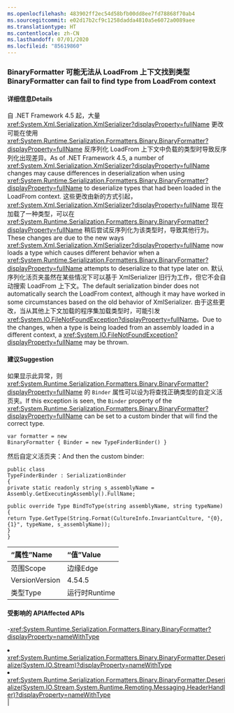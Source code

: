 ```yaml
---
ms.openlocfilehash: 483902ff2ec54d58bfb00dd8ee7fd78868f70ab4
ms.sourcegitcommit: e02d17b2cf9c1258dadda4810a5e6072a0089aee
ms.translationtype: HT
ms.contentlocale: zh-CN
ms.lasthandoff: 07/01/2020
ms.locfileid: "85619860"
---
```

### <a name="binaryformatter-can-fail-to-find-type-from-loadfrom-context"></a><span data-ttu-id="59bbf-101">BinaryFormatter 可能无法从 LoadFrom 上下文找到类型</span><span class="sxs-lookup"><span data-stu-id="59bbf-101">BinaryFormatter can fail to find type from LoadFrom context</span></span>

#### <a name="details"></a><span data-ttu-id="59bbf-102">详细信息</span><span class="sxs-lookup"><span data-stu-id="59bbf-102">Details</span></span>

<span data-ttu-id="59bbf-103">自 .NET Framework 4.5 起，大量 <xref:System.Xml.Serialization.XmlSerializer?displayProperty=fullName> 更改可能在使用 <xref:System.Runtime.Serialization.Formatters.Binary.BinaryFormatter?displayProperty=fullName> 反序列化 LoadFrom 上下文中负载的类型时导致反序列化出现差异。</span><span class="sxs-lookup"><span data-stu-id="59bbf-103">As of .NET Framework 4.5, a number of <xref:System.Xml.Serialization.XmlSerializer?displayProperty=fullName> changes may cause differences in deserialization when using <xref:System.Runtime.Serialization.Formatters.Binary.BinaryFormatter?displayProperty=fullName> to deserialize types that had been loaded in the LoadFrom context.</span></span> <span data-ttu-id="59bbf-104">这些更改由新的方式引起，<xref:System.Xml.Serialization.XmlSerializer?displayProperty=fullName> 现在加载了一种类型，可以在 <xref:System.Runtime.Serialization.Formatters.Binary.BinaryFormatter?displayProperty=fullName> 稍后尝试反序列化为该类型时，导致其他行为。</span><span class="sxs-lookup"><span data-stu-id="59bbf-104">These changes are due to the new ways <xref:System.Xml.Serialization.XmlSerializer?displayProperty=fullName> now loads a type which causes different behavior when a <xref:System.Runtime.Serialization.Formatters.Binary.BinaryFormatter?displayProperty=fullName> attempts to deserialize to that type later on.</span></span> <span data-ttu-id="59bbf-105">默认序列化活页夹虽然在某些情况下可以基于 XmlSerializer 旧行为工作，但它不会自动搜索 LoadFrom 上下文。</span><span class="sxs-lookup"><span data-stu-id="59bbf-105">The default serialization binder does not automatically search the LoadFrom context, although it may have worked in some circumstances based on the old behavior of XmlSerializer.</span></span> <span data-ttu-id="59bbf-106">由于这些更改，当从其他上下文加载的程序集加载类型时，可能引发 <xref:System.IO.FileNotFoundException?displayProperty=fullName>。</span><span class="sxs-lookup"><span data-stu-id="59bbf-106">Due to the changes, when a type is being loaded from an assembly loaded in a different context, a <xref:System.IO.FileNotFoundException?displayProperty=fullName> may be thrown.</span></span>

#### <a name="suggestion"></a><span data-ttu-id="59bbf-107">建议</span><span class="sxs-lookup"><span data-stu-id="59bbf-107">Suggestion</span></span>

<span data-ttu-id="59bbf-108">如果显示此异常，则 <xref:System.Runtime.Serialization.Formatters.Binary.BinaryFormatter?displayProperty=fullName> 的 <code>Binder</code> 属性可以设为将查找正确类型的自定义活页夹。</span><span class="sxs-lookup"><span data-stu-id="59bbf-108">If this exception is seen, the <code>Binder</code> property of the <xref:System.Runtime.Serialization.Formatters.Binary.BinaryFormatter?displayProperty=fullName> can be set to a custom binder that will find the correct type.</span></span><pre><code class="lang-csharp">var formatter = new BinaryFormatter { Binder = new TypeFinderBinder() }&#13;&#10;</code></pre><span data-ttu-id="59bbf-109">然后自定义活页夹：</span><span class="sxs-lookup"><span data-stu-id="59bbf-109">And then the custom binder:</span></span><pre><code class="lang-csharp">public class TypeFinderBinder : SerializationBinder&#13;&#10;{&#13;&#10;private static readonly string s_assemblyName = Assembly.GetExecutingAssembly().FullName;&#13;&#10;&#13;&#10;public override Type BindToType(string assemblyName, string typeName)&#13;&#10;{&#13;&#10;return Type.GetType(String.Format(CultureInfo.InvariantCulture, &quot;{0}, {1}&quot;, typeName, s_assemblyName));&#13;&#10;}&#13;&#10;}&#13;&#10;</code></pre>

| <span data-ttu-id="59bbf-110">“属性”</span><span class="sxs-lookup"><span data-stu-id="59bbf-110">Name</span></span>    | <span data-ttu-id="59bbf-111">“值”</span><span class="sxs-lookup"><span data-stu-id="59bbf-111">Value</span></span>       |
|:--------|:------------|
| <span data-ttu-id="59bbf-112">范围</span><span class="sxs-lookup"><span data-stu-id="59bbf-112">Scope</span></span>   |<span data-ttu-id="59bbf-113">边缘</span><span class="sxs-lookup"><span data-stu-id="59bbf-113">Edge</span></span>|
|<span data-ttu-id="59bbf-114">Version</span><span class="sxs-lookup"><span data-stu-id="59bbf-114">Version</span></span>|<span data-ttu-id="59bbf-115">4.5</span><span class="sxs-lookup"><span data-stu-id="59bbf-115">4.5</span></span>|
|<span data-ttu-id="59bbf-116">类型</span><span class="sxs-lookup"><span data-stu-id="59bbf-116">Type</span></span>|<span data-ttu-id="59bbf-117">运行时</span><span class="sxs-lookup"><span data-stu-id="59bbf-117">Runtime</span></span>

#### <a name="affected-apis"></a><span data-ttu-id="59bbf-118">受影响的 API</span><span class="sxs-lookup"><span data-stu-id="59bbf-118">Affected APIs</span></span>

-<xref:System.Runtime.Serialization.Formatters.Binary.BinaryFormatter?displayProperty=nameWithType></li><li><xref:System.Runtime.Serialization.Formatters.Binary.BinaryFormatter.Deserialize(System.IO.Stream)?displayProperty=nameWithType></li><li><xref:System.Runtime.Serialization.Formatters.Binary.BinaryFormatter.Deserialize(System.IO.Stream,System.Runtime.Remoting.Messaging.HeaderHandler)?displayProperty=nameWithType></li></ul>|
